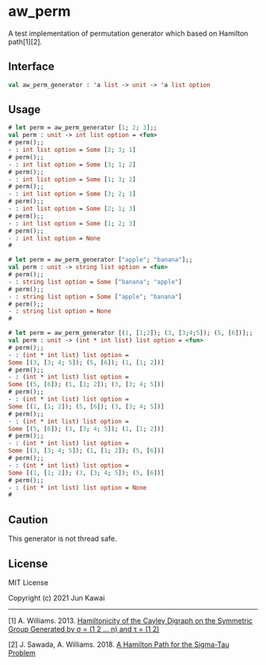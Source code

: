 # aw_perm
A test implementation of permutation generator which based on Hamilton path[1][2].

## Interface
```ocaml
val aw_perm_generator : 'a list -> unit -> 'a list option
```

## Usage
```ocaml
# let perm = aw_perm_generator [1; 2; 3];;
val perm : unit -> int list option = <fun>
# perm();;
- : int list option = Some [2; 3; 1]
# perm();;
- : int list option = Some [3; 1; 2]
# perm();;
- : int list option = Some [1; 3; 2]
# perm();;
- : int list option = Some [3; 2; 1]
# perm();;
- : int list option = Some [2; 1; 3]
# perm();;
- : int list option = Some [1; 2; 3]
# perm();;
- : int list option = None
#
```

```ocaml
# let perm = aw_perm_generator ["apple"; "banana"];;
val perm : unit -> string list option = <fun>
# perm();;
- : string list option = Some ["banana"; "apple"]
# perm();;
- : string list option = Some ["apple"; "banana"]
# perm();;
- : string list option = None
#
```

```ocaml
# let perm = aw_perm_generator [(1, [1;2]); (3, [3;4;5]); (5, [6])];;
val perm : unit -> (int * int list) list option = <fun>
# perm();;
- : (int * int list) list option =
Some [(3, [3; 4; 5]); (5, [6]); (1, [1; 2])]
# perm();;
- : (int * int list) list option =
Some [(5, [6]); (1, [1; 2]); (3, [3; 4; 5])]
# perm();;
- : (int * int list) list option =
Some [(1, [1; 2]); (5, [6]); (3, [3; 4; 5])]
# perm();;
- : (int * int list) list option =
Some [(5, [6]); (3, [3; 4; 5]); (1, [1; 2])]
# perm();;
- : (int * int list) list option =
Some [(3, [3; 4; 5]); (1, [1; 2]); (5, [6])]
# perm();;
- : (int * int list) list option =
Some [(1, [1; 2]); (3, [3; 4; 5]); (5, [6])]
# perm();;
- : (int * int list) list option = None
#
```

## Caution
This generator is not thread safe.

## License

MIT License

Copyright (c) 2021 Jun Kawai

---
[1]  A. Williams. 2013. [Hamiltonicity of the Cayley Digraph on the Symmetric Group Generated by σ = (1 2 ... n) and τ = (1 2)](https://arxiv.org/abs/1307.2549)

[2]  J. Sawada, A. Williams. 2018. [A Hamilton Path for the Sigma-Tau Problem](https://doi.org/10.1137/1.9781611975031.37)
